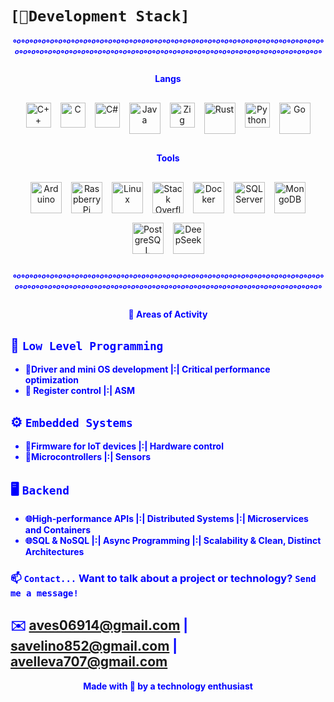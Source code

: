 # `[🔋Development Stack]`  
<div align="center">
    <h5><strong style="color: blue;">°º°º°º°º°º°º°º°º°º°º°º°º°º°º°º°º°º°º°º°º°º°º°º°º°º°º°º°º°º°º°º°º°º°º°º°º°º°º°º°º°º°º°º°º°º°º°º°º°º°º°º°º°º°º°º°º°º°º°º°º°º°º°º°º°º°º°º°º°º°º°º°º°º°º°</strong></h5>
</div>
<div align="center">
    <h4><strong style="color: blue;">Langs</strong></h4>
</div>
<div align="center">
    <div style="display: flex; flex-wrap: wrap; justify-content: center; gap: 15px; margin: 30px 0;">
        <!-- Tecnologias existentes -->
        <a href="https://isocpp.org/" target="_blank" title="C++">
            <img src="https://upload.wikimedia.org/wikipedia/commons/thumb/1/18/ISO_C%2B%2B_Logo.svg/1822px-ISO_C%2B%2B_Logo.svg.png" alt="C++" width="40" height="40">
        </a>
        <a href="https://www.iso.org/standard/74528.html" target="_blank" title="C">
            <img src="https://upload.wikimedia.org/wikipedia/commons/thumb/1/18/C_Programming_Language.svg/926px-C_Programming_Language.svg.png" alt="C" width="40" height="40">
        </a>
        <a href="https://dotnet.microsoft.com/" target="_blank" title="C#">
            <img src="https://upload.wikimedia.org/wikipedia/commons/thumb/b/bd/Logo_C_sharp.svg/1820px-Logo_C_sharp.svg.png" alt="C#" width="40" height="40">
        </a>
        <a href="https://www.java.com/" target="_blank" title="Java">
            <img src="https://scoop-cms.s3-eu-west-1.amazonaws.com/55e853c7ca2f3a596c8b4568/java-mascot-min.png" alt="Java" width="50" height="50">
        </a>
        <a href="https://ziglang.org/" target="_blank" title="Zig">
            <img src="https://cdn.icon-icons.com/icons2/2699/PNG/512/ziglang_logo_icon_170660.png" alt="Zig" width="40" height="40">
        </a>
        <a href="https://www.rust-lang.org/" target="_blank" title="Rust">
            <img src="https://www.rust-lang.org/static/images/wasm-ferris.png" alt="Rust" width="50" height="50">
        </a>
        <a href="https://www.python.org/" target="_blank" title="Python">
            <img src="https://upload.wikimedia.org/wikipedia/commons/thumb/0/0a/Python.svg/1200px-Python.svg.png" alt="Python" width="40" height="40">
        </a>
        <a href="https://go.dev/" target="_blank" title="Go">
            <img src="https://dwglogo.com/wp-content/uploads/2017/08/Golang-logo-001.svg" alt="Go" width="50" height="50">
        </a>
    </div>
</div>
<div align="center">
    <h4><strong style="color: blue;">Tools</strong></h4>
</div>
<div align="center">
    <div style="display: flex; flex-wrap: wrap; justify-content: center; gap: 15px; margin: 30px 0;">
        <!-- Tecnologias existentes -->
        <a href="https://www.arduino.cc/" target="_blank" title="Arduino">
            <img src="https://upload.wikimedia.org/wikipedia/commons/8/87/Arduino_Logo.svg" alt="Arduino" width="50" height="50">
        </a>
        <a href="https://www.raspberrypi.org/" target="_blank" title="Raspberry Pi">
            <img src="https://upload.wikimedia.org/wikipedia/en/thumb/c/cb/Raspberry_Pi_Logo.svg/1920px-Raspberry_Pi_Logo.svg.png" alt="Raspberry Pi" width="50" height="50">
        </a>
        <a href="https://www.linux.org/" target="_blank" title="Linux">
            <img src="https://upload.wikimedia.org/wikipedia/commons/a/af/Tux.png" alt="Linux" width="50" height="50">
        </a>
        <a href="https://stackoverflow.com/" target="_blank" title="Stack Overflow">
            <img src="https://upload.wikimedia.org/wikipedia/commons/e/ef/Stack_Overflow_icon.svg" alt="Stack Overflow" width="50" height="50">
        </a>
        <a href="https://www.docker.com/" target="_blank" title="Docker">
            <img src="https://miro.medium.com/1*SJryNEZi8mugN4guNayofw.png" alt="Docker" width="50" height="50">
        </a>
        <a href="https://www.microsoft.com/sql-server/" target="_blank" title="SQL Server">
            <img src="https://lirp.cdn-website.com/9e5fcf4a/dms3rep/multi/opt/SQL-Server-Logo-640w.jpg" alt="SQL Server" width="50" height="50">
        </a>
        <a href="https://www.mongodb.com/" target="_blank" title="MongoDB">
            <img src="https://www.mongodb.com/assets/images/global/leaf.png" alt="MongoDB" width="50" height="50">
        </a>
        <a href="https://www.postgresql.org/" target="_blank" title="PostgreSQL">
            <img src="https://www.postgresql.org/media/img/about/press/elephant.png" alt="PostgreSQL" width="50" height="50">
        </a>
        <a href="https://www.deepseek.com/" target="_blank" title="DeepSeek">
            <img src="https://alice.dev/wp-content/uploads/2025/01/deepseek-ai-icon-seeklogo.png" alt="DeepSeek" width="50" height="50">
        </a>
    </div>
</div>
<div align="center">
    <h5><strong style="color: blue;">°º°º°º°º°º°º°º°º°º°º°º°º°º°º°º°º°º°º°º°º°º°º°º°º°º°º°º°º°º°º°º°º°º°º°º°º°º°º°º°º°º°º°º°º°º°º°º°º°º°º°º°º°º°º°º°º°º°º°º°º°º°º°º°º°º°º°º°º°º°º°º°º°º°º°</strong></h5>
</div>

<div align="center"><h4><strong style="color: blue;"><p>🎯 Areas of Activity</p></h4></div>

## 🔧 `Low Level Programming` 
- 🔹Driver and mini OS development |:| Critical performance optimization
- 🔹 Register control |:| ASM
## ⚙️ `Embedded Systems`  
- 🔺Firmware for IoT devices |:| Hardware control
- 🔺Microcontrollers |:| Sensors
## 🖥️ `Backend`  
- 🌐High-performance APIs |:| Distributed Systems |:| Microservices and Containers
- 🌐SQL & NoSQL |:| Async Programming |:| Scalability & Clean, Distinct Architectures
### 📫 `Contact...` Want to talk about a project or technology? `Send me a message!`  
✉️ [aves06914@gmail.com](mailto:aves06914@gmail.com) | [savelino852@gmail.com](mailto:savelino852@gmail.com) | avelleva707@gmail.com
---
<p align="center">Made with 💙 by a technology enthusiast</p>
